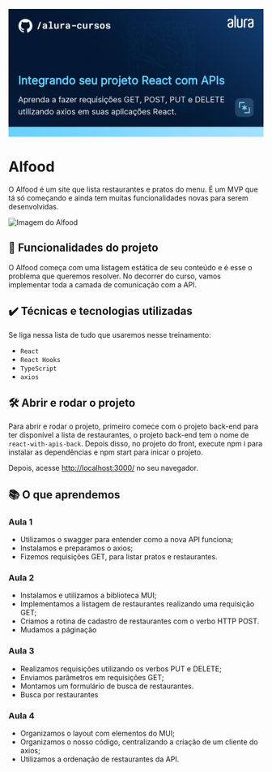 ![Integrando seu projeto React com APIs](thumbnail.png)

# Alfood

O Alfood é um site que lista restaurantes e pratos do menu. 
É um MVP que tá só começando e ainda tem muitas funcionalidades novas para serem desenvolvidas.

<img src="screencapture.png" alt="Imagem do Alfood" width="50%">


## 🔨 Funcionalidades do projeto

O Alfood começa com uma listagem estática de seu conteúdo e é esse o problema que queremos resolver.
No decorrer do curso, vamos implementar toda a camada de comunicação com a API.

## ✔️ Técnicas e tecnologias utilizadas

Se liga nessa lista de tudo que usaremos nesse treinamento:

- `React`
- `React Hooks`
- `TypeScript`
- `axios`

## 🛠️ Abrir e rodar o projeto

Para abrir e rodar o projeto, primeiro comece com o projeto back-end para ter disponível a lista de restaurantes, o projeto back-end tem o nome de ``` react-with-apis-back ```.
Depois disso, no projeto do front, execute npm i para instalar as dependências e npm start para inicar o projeto.

Depois, acesse <a href="http://localhost:3000/">http://localhost:3000/</a> no seu navegador.

## 📚 O que aprendemos 

### Aula 1

* Utilizamos o swagger para entender como a nova API funciona;
* Instalamos e preparamos o axios;
* Fizemos requisições GET, para listar pratos e restaurantes.

### Aula 2

* Instalamos e utilizamos a biblioteca MUI;
* Implementamos a listagem de restaurantes realizando uma requisição GET;
* Criamos a rotina de cadastro de restaurantes com o verbo HTTP POST.
* Mudamos a páginação

### Aula 3

* Realizamos requisições utilizando os verbos PUT e DELETE;
* Enviamos parâmetros em requisições GET;
* Montamos um formulário de busca de restaurantes.
* Busca por restaurantes

### Aula 4

* Organizamos o layout com elementos do MUI;
* Organizamos o nosso código, centralizando a criação de um cliente do axios;
* Utilizamos a ordenação de restaurantes da API.